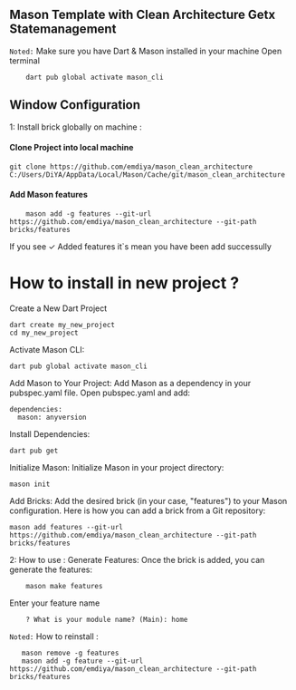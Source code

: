 ## Mason Template with Clean Architecture Getx Statemanagement

`Noted:` Make sure you have Dart & Mason installed in your machine
Open terminal

```base
    dart pub global activate mason_cli
```

## Window Configuration

1: Install brick globally on machine :

#### Clone Project into local machine

```
git clone https://github.com/emdiya/mason_clean_architecture C:/Users/DiYA/AppData/Local/Mason/Cache/git/mason_clean_architecture

```

#### Add Mason features

```terminal
    mason add -g features --git-url https://github.com/emdiya/mason_clean_architecture --git-path bricks/features
```

If you see ✓ Added features it`s mean you have been add successully

# How to install in new project ?

Create a New Dart Project

```
dart create my_new_project
cd my_new_project
```

Activate Mason CLI:

```
dart pub global activate mason_cli
```

Add Mason to Your Project:
Add Mason as a dependency in your pubspec.yaml file. Open pubspec.yaml and add:

```
dependencies:
  mason: anyversion
```

Install Dependencies:

```
dart pub get
```

Initialize Mason: Initialize Mason in your project directory:

```
mason init
```

Add Bricks: Add the desired brick (in your case, "features") to your Mason configuration. Here is how you can add a brick from a Git repository:

```
mason add features --git-url https://github.com/emdiya/mason_clean_architecture --git-path bricks/features
```

2: How to use :
Generate Features: Once the brick is added, you can generate the features:

```terminal
    mason make features
```

Enter your feature name

```terminal
    ? What is your module name? (Main): home
```

`Noted:` How to reinstall :

```terminal
   mason remove -g features
   mason add -g feature --git-url https://github.com/emdiya/mason_clean_architecture --git-path bricks/features
```
